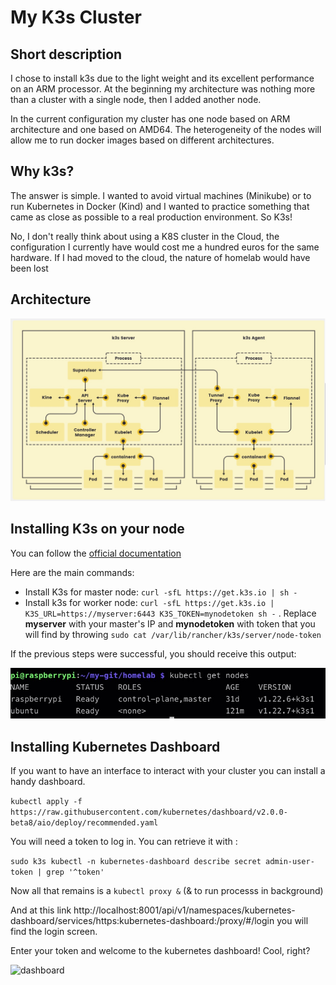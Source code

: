 # My K3s Cluster

## Short description

I chose to install k3s due to the light weight and its excellent performance on an ARM processor.
At the beginning my architecture was nothing more than a cluster with a single node, then I added another node.

In the current configuration my cluster has one node based on ARM architecture and one based on AMD64. The heterogeneity of the nodes will allow me to run docker images based on different architectures. 

## Why k3s?

The answer is simple. I wanted to avoid virtual machines (Minikube) or to run Kubernetes in Docker (Kind) and I wanted to practice something that came as close as possible to a real production environment. So K3s!

No, I don't really think about using a K8S cluster in the Cloud, the configuration I currently have would cost me a hundred euros for the same hardware. If I had moved to the cloud, the nature of homelab would have been lost 

## Architecture


<img src="../../img/k3s.jpg" alt="Raspberry" width=""/>

## Installing K3s on your node

You can follow the [official documentation](https://rancher.com/docs/k3s/latest/en/quick-start/)

Here are the main commands:

- Install K3s for master node: ```curl -sfL https://get.k3s.io | sh -```
- Install k3s for worker node: ```curl -sfL https://get.k3s.io | K3S_URL=https://myserver:6443 K3S_TOKEN=mynodetoken sh -``` . Replace **myserver** with your master's IP and **mynodetoken** with token that you will find by throwing ```sudo cat /var/lib/rancher/k3s/server/node-token```

If the previous steps were successful, you should receive this output:

<img src="../../img/term.jpg" alt="terminal" width="600"/>

## Installing Kubernetes Dashboard

If you want to have an interface to interact with your cluster you can install a handy dashboard.

```kubectl apply -f https://raw.githubusercontent.com/kubernetes/dashboard/v2.0.0-beta8/aio/deploy/recommended.yaml```

You will need a token to log in. You can retrieve it with :

```sudo k3s kubectl -n kubernetes-dashboard describe secret admin-user-token | grep '^token'```

Now all that remains is a ```kubectl proxy &``` (& to run processs in background)

And at this link http://localhost:8001/api/v1/namespaces/kubernetes-dashboard/services/https:kubernetes-dashboard:/proxy/#/login you will find the login screen.

Enter your token and welcome to the kubernetes dashboard! Cool, right? 

<img src="../../img/Dashboard.jpg" alt="dashboard" width=""/>

